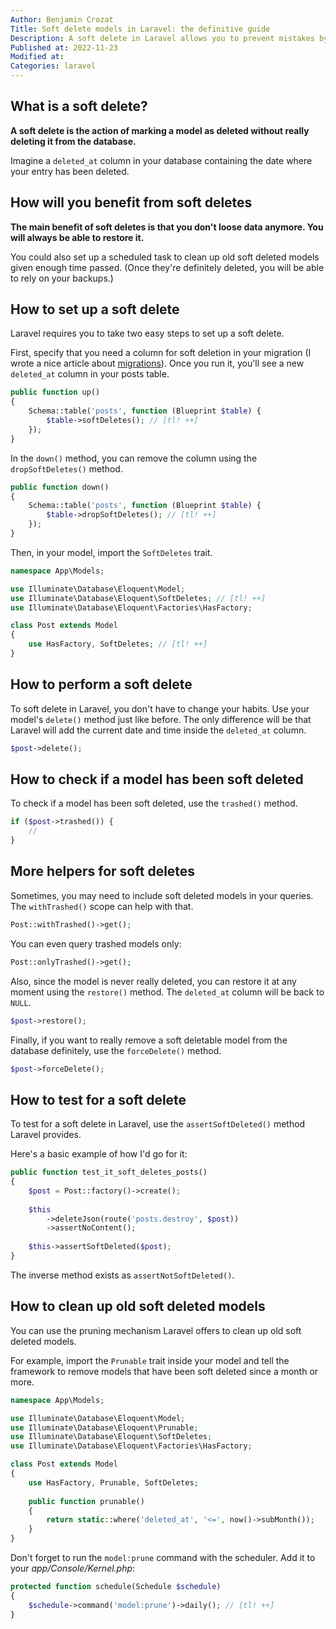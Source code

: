```yaml
---
Author: Benjamin Crozat
Title: Soft delete models in Laravel: the definitive guide
Description: A soft delete in Laravel allows you to prevent mistakes by not removing sensitive data from your database right away.
Published at: 2022-11-23
Modified at: 
Categories: laravel
---
```


## What is a soft delete?

**A soft delete is the action of marking a model as deleted without really deleting it from the database.**

Imagine a `deleted_at` column in your database containing the date where your entry has been deleted.

## How will you benefit from soft deletes

**The main benefit of soft deletes is that you don't loose data anymore. You will always be able to restore it.**

You could also set up a scheduled task to clean up old soft deleted models given enough time passed. (Once they're definitely deleted, you will be able to rely on your backups.)

## How to set up a soft delete

Laravel requires you to take two easy steps to set up a soft delete.

First, specify that you need a column for soft deletion in your migration (I wrote a nice article about [migrations](https://benjamincrozat.com/laravel-migrations)). Once you run it, you'll see a new `deleted_at` column in your posts table.

```php
public function up()
{
	Schema::table('posts', function (Blueprint $table) {
		$table->softDeletes(); // [tl! ++]
	});
}
```

In the `down()` method, you can remove the column using the `dropSoftDeletes()` method.

```php
public function down()
{
    Schema::table('posts', function (Blueprint $table) {
		$table->dropSoftDeletes(); // [tl! ++]
	});
}
```

Then, in your model, import the `SoftDeletes` trait.

```php
namespace App\Models;

use Illuminate\Database\Eloquent\Model;
use Illuminate\Database\Eloquent\SoftDeletes; // [tl! ++]
use Illuminate\Database\Eloquent\Factories\HasFactory;

class Post extends Model
{
    use HasFactory, SoftDeletes; // [tl! ++]
}
```

## How to perform a soft delete

To soft delete in Laravel, you don't have to change your habits. Use your model's `delete()` method just like before. The only difference will be that Laravel will add the current date and time inside the `deleted_at` column.

```php
$post->delete();
```

## How to check if a model has been soft deleted

To check if a model has been soft deleted, use the `trashed()` method.

```php
if ($post->trashed()) {
    //
}
```

## More helpers for soft deletes

Sometimes, you may need to include soft deleted models in your queries. The `withTrashed()` scope can help with that.

```php
Post::withTrashed()->get();
```

You can even query trashed models only:

```php
Post::onlyTrashed()->get();
```

Also, since the model is never really deleted, you can restore it at any moment using the `restore()` method. The `deleted_at` column will be back to `NULL`.

```php
$post->restore();
```

Finally, if you want to really remove a soft deletable model from the database definitely, use the `forceDelete()` method.

```php
$post->forceDelete();
```

## How to test for a soft delete

To test for a soft delete in Laravel, use the `assertSoftDeleted()` method Laravel provides.

Here's a basic example of how I'd go for it:

```php
public function test_it_soft_deletes_posts()
{
    $post = Post::factory()->create();
    
    $this
        ->deleteJson(route('posts.destroy', $post))
        ->assertNoContent();
        
    $this->assertSoftDeleted($post);
}
```

The inverse method exists as `assertNotSoftDeleted()`.

## How to clean up old soft deleted models

You can use the pruning mechanism Laravel offers to clean up old soft deleted models.

For example, import the `Prunable` trait inside your model and tell the framework to remove models that have been soft deleted since a month or more.

```php
namespace App\Models;

use Illuminate\Database\Eloquent\Model;
use Illuminate\Database\Eloquent\Prunable;
use Illuminate\Database\Eloquent\SoftDeletes;
use Illuminate\Database\Eloquent\Factories\HasFactory;

class Post extends Model
{
    use HasFactory, Prunable, SoftDeletes;
  
    public function prunable()
	{
		return static::where('deleted_at', '<=', now()->subMonth());
	}
}
```

Don't forget to run the `model:prune` command with the scheduler. Add it to your *app/Console/Kernel.php*:

```php
protected function schedule(Schedule $schedule)
{
    $schedule->command('model:prune')->daily(); // [tl! ++]
}
```

